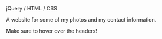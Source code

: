 jQuery / HTML / CSS

A website for some of my photos and my contact information.

Make sure to hover over the headers!
